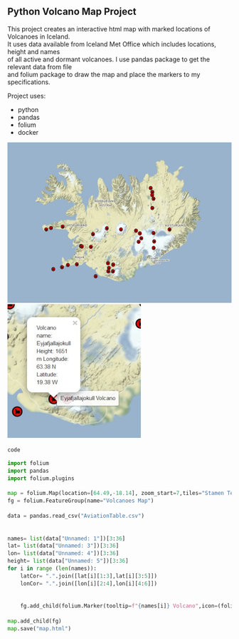 <h2>Python Volcano Map Project</h2>

This project creates an interactive html map with marked locations of Volcanoes in Iceland.<br>
It uses data available from Iceland Met Office which includes locations, height and names <br>
of all active and dormant volcanoes. I use pandas package to get the relevant data from file <br>
and folium package to draw the map and place the markers to my specifications.


Project uses:
- python
- pandas
- folium
- docker

<img src="map.jpg" width="600" height="360"/>	 

<img src="map_hover.jpg" width="300" height="300" />	 


`code`
```python
import folium
import pandas
import folium.plugins

map = folium.Map(location=[64.49,-18.14], zoom_start=7,tiles="Stamen Terrain",  name="Volcanes Map")
fg = folium.FeatureGroup(name="Volcanoes Map")

data = pandas.read_csv("AviationTable.csv")


names= list(data["Unnamed: 1"])[3:36]
lat= list(data["Unnamed: 3"])[3:36]
lon= list(data["Unnamed: 4"])[3:36]
height= list(data["Unnamed: 5"])[3:36]
for i in range (len(names)):
    latCor= ".".join([lat[i][1:3],lat[i][3:5]])
    lonCor= ".".join([lon[i][2:4],lon[i][4:6]])

    
    fg.add_child(folium.Marker(tooltip=f"{names[i]} Volcano",icon=(folium.plugins.BeautifyIcon(icon="fa volcano", background_color="red")),location=(float(latCor)+0.32,-float(lonCor)-0.28), popup=f"Volcano name: {names[i]}\nHeight: {height[i]} m\nLongitude: {latCor} N\nLatitude: {float(lonCor)} W"))

map.add_child(fg)
map.save("map.html")

```
